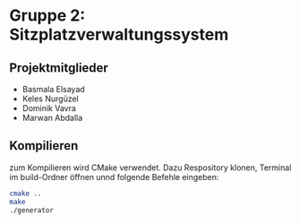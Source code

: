 # Gruppe 2: Sitzplatzverwaltungssystem

## Projektmitglieder
* Basmala Elsayad
* Keles Nurgüzel
* Dominik Vavra
* Marwan Abdalla

## Kompilieren
zum Kompilieren wird CMake verwendet. Dazu Respository klonen, Terminal im build-Ordner öffnen unnd folgende Befehle eingeben:
```bash
cmake ..
make
./generator
```
